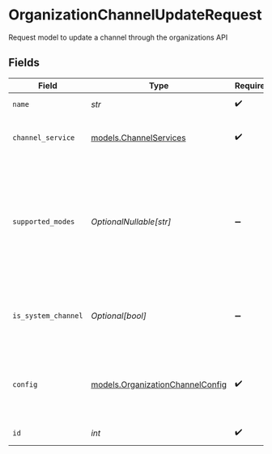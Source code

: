 # OrganizationChannelUpdateRequest

Request model to update a channel through the organizations API


## Fields

| Field                                                                                                                                                 | Type                                                                                                                                                  | Required                                                                                                                                              | Description                                                                                                                                           | Example                                                                                                                                               |
| ----------------------------------------------------------------------------------------------------------------------------------------------------- | ----------------------------------------------------------------------------------------------------------------------------------------------------- | ----------------------------------------------------------------------------------------------------------------------------------------------------- | ----------------------------------------------------------------------------------------------------------------------------------------------------- | ----------------------------------------------------------------------------------------------------------------------------------------------------- |
| `name`                                                                                                                                                | *str*                                                                                                                                                 | :heavy_check_mark:                                                                                                                                    | The channel name                                                                                                                                      | twilio                                                                                                                                                |
| `channel_service`                                                                                                                                     | [models.ChannelServices](../models/channelservices.md)                                                                                                | :heavy_check_mark:                                                                                                                                    | The communication service for a channel.                                                                                                              |                                                                                                                                                       |
| `supported_modes`                                                                                                                                     | *OptionalNullable[str]*                                                                                                                               | :heavy_minus_sign:                                                                                                                                    | The comma-delimited list of supported modes for the channel, which defines the       possible communication methods for channel targets linked to it. | chat,voice                                                                                                                                            |
| `is_system_channel`                                                                                                                                   | *Optional[bool]*                                                                                                                                      | :heavy_minus_sign:                                                                                                                                    | Whether the channel is a built-in system channel (i.e., is not customizable)                                                                          | false                                                                                                                                                 |
| `config`                                                                                                                                              | [models.OrganizationChannelConfig](../models/organizationchannelconfig.md)                                                                            | :heavy_check_mark:                                                                                                                                    | Channel config information for creates / updates through the organizations API                                                                        |                                                                                                                                                       |
| `id`                                                                                                                                                  | *int*                                                                                                                                                 | :heavy_check_mark:                                                                                                                                    | The internal ID of the channel                                                                                                                        | 1                                                                                                                                                     |